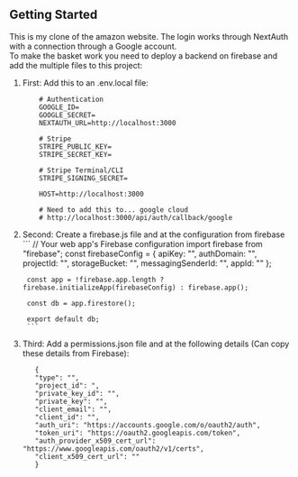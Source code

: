 

## Getting Started

This is my clone of the amazon website. The login works through NextAuth with a connection through a Google account.  
To make the basket work you need to deploy a backend on firebase and add the multiple files to this project:

1. First: 
    Add this to an .env.local file:
    ```
        # Authentication
        GOOGLE_ID=
        GOOGLE_SECRET=
        NEXTAUTH_URL=http://localhost:3000

        # Stripe
        STRIPE_PUBLIC_KEY=
        STRIPE_SECRET_KEY=

        # Stripe Terminal/CLI
        STRIPE_SIGNING_SECRET=

        HOST=http://localhost:3000

        # Need to add this to... google cloud
        # http://localhost:3000/api/auth/callback/google
    ```
2. Second:
   Create a firebase.js file and at the configuration from firebase
        ```
        // Your web app's Firebase configuration
        import firebase from "firebase";
        const firebaseConfig = {
            apiKey: "",
            authDomain: "",
            projectId: "",
            storageBucket: "",
            messagingSenderId: "",
            appId: ""
        };

        const app = !firebase.app.length ? firebase.initializeApp(firebaseConfig) : firebase.app();

        const db = app.firestore();

        export default db;
        ```
3. Third:
    Add a permissions.json file and at the following details (Can copy these details from Firebase):
     ```
        {
        "type": "",
        "project_id": ",
        "private_key_id": "",
        "private_key": "",
        "client_email": "",
        "client_id": "",
        "auth_uri": "https://accounts.google.com/o/oauth2/auth",
        "token_uri": "https://oauth2.googleapis.com/token",
        "auth_provider_x509_cert_url": "https://www.googleapis.com/oauth2/v1/certs",
        "client_x509_cert_url": ""
        }
 ```
